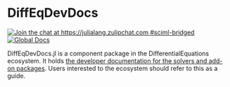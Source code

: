 # DiffEqDevDocs

[![Join the chat at https://julialang.zulipchat.com #sciml-bridged](https://img.shields.io/static/v1?label=Zulip&message=chat&color=9558b2&labelColor=389826)](https://julialang.zulipchat.com/#narrow/stream/279055-sciml-bridged)
[![Global Docs](https://img.shields.io/badge/docs-dev-blue.svg)](https://docs.sciml.ai/DiffEqDevDocs/dev/)

DiffEqDevDocs.jl is a component package in the DifferentialEquations ecosystem. It holds [the developer documentation for the solvers and add-on packages](https://docs.sciml.ai/DiffEqDevDocs/dev/).
Users interested to the ecosystem should refer to this as a guide.

